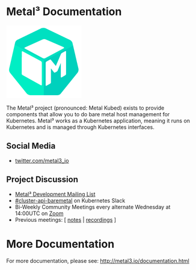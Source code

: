 # Metal³ Documentation

![Metal³ Logo](images/metal3.png)

The Metal³ project (pronounced: Metal Kubed) exists to provide components that
allow you to do bare metal host management for Kubernetes.  Metal³ works as a
Kubernetes application, meaning it runs on Kubernetes and is managed through
Kubernetes interfaces.

## Social Media

* [twitter.com/metal3_io](https://twitter.com/metal3_io)

## Project Discussion

* [Metal³ Development Mailing List](https://groups.google.com/forum/#!forum/metal3-dev)
* [#cluster-api-baremetal](https://kubernetes.slack.com/messages/CHD49TLE7) on Kubernetes Slack
* Bi-Weekly Community Meetings every alternate Wednesday at 14:00UTC on [Zoom](https://zoom.us/j/781102362)
* Previous meetings: \[ [notes][notes] | [recordings][recordings] \]

# More Documentation

For more documentation, please see: http://metal3.io/documentation.html

[notes]: https://docs.google.com/document/d/1d7jqIgmKHvOdcEmE2v72WDZo9kz7WwhuslDOili25Ls/edit
[recordings]: https://www.youtube.com/playlist?list=PL3piInrK5Z0fKv7dwBU71Mn58LngdqOKA
